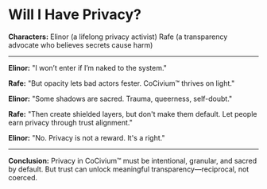 # Will I Have Privacy?

**Characters:**
Elinor (a lifelong privacy activist)
Rafe (a transparency advocate who believes secrets cause harm)

---

**Elinor:** "I won’t enter if I’m naked to the system."

**Rafe:** "But opacity lets bad actors fester. CoCivium™ thrives on light."

**Elinor:** "Some shadows are sacred. Trauma, queerness, self-doubt."

**Rafe:** "Then create shielded layers, but don't make them default. Let people earn privacy through trust alignment."

**Elinor:** "No. Privacy is not a reward. It's a right."

---

**Conclusion:**
Privacy in CoCivium™ must be intentional, granular, and sacred by default. But trust can unlock meaningful transparency—reciprocal, not coerced.


